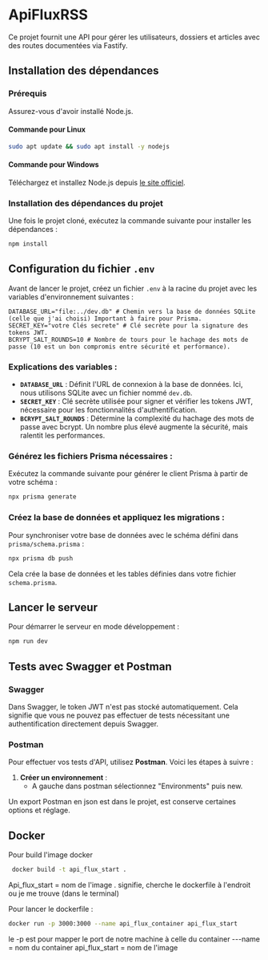 # ApiFluxRSS

Ce projet fournit une API pour gérer les utilisateurs, dossiers et articles avec des routes documentées via Fastify.

## Installation des dépendances

### Prérequis

Assurez-vous d'avoir installé Node.js.

#### Commande pour Linux

```bash
sudo apt update && sudo apt install -y nodejs
```

#### Commande pour Windows

Téléchargez et installez Node.js depuis [le site officiel](https://nodejs.org/).

### Installation des dépendances du projet

Une fois le projet cloné, exécutez la commande suivante pour installer les dépendances :

```bash
npm install
```

## Configuration du fichier `.env`

Avant de lancer le projet, créez un fichier `.env` à la racine du projet avec les variables d'environnement suivantes :

```env
DATABASE_URL="file:../dev.db" # Chemin vers la base de données SQLite (celle que j'ai choisi) Important à faire pour Prisma.
SECRET_KEY="votre Clés secrete" # Clé secrète pour la signature des tokens JWT.
BCRYPT_SALT_ROUNDS=10 # Nombre de tours pour le hachage des mots de passe (10 est un bon compromis entre sécurité et performance).
```

### Explications des variables :

- **`DATABASE_URL`** : Définit l'URL de connexion à la base de données. Ici, nous utilisons SQLite avec un fichier nommé `dev.db`.
- **`SECRET_KEY`** : Clé secrète utilisée pour signer et vérifier les tokens JWT, nécessaire pour les fonctionnalités d'authentification.
- **`BCRYPT_SALT_ROUNDS`** : Détermine la complexité du hachage des mots de passe avec bcrypt. Un nombre plus élevé augmente la sécurité, mais ralentit les performances.

### Générez les fichiers Prisma nécessaires :

Exécutez la commande suivante pour générer le client Prisma à partir de votre schéma :

```bash
npx prisma generate
```

### Créez la base de données et appliquez les migrations :

Pour synchroniser votre base de données avec le schéma défini dans `prisma/schema.prisma` :

```bash
npx prisma db push
```

Cela crée la base de données et les tables définies dans votre fichier `schema.prisma`.

## Lancer le serveur

Pour démarrer le serveur en mode développement :

```bash
npm run dev
```

## Tests avec Swagger et Postman

### Swagger

Dans Swagger, le token JWT n'est pas stocké automatiquement. Cela signifie que vous ne pouvez pas effectuer de tests nécessitant une authentification directement depuis Swagger.

### Postman

Pour effectuer vos tests d'API, utilisez **Postman**. Voici les étapes à suivre :

1. **Créer un environnement** :
   - A gauche dans postman sélectionnez "Environments" puis new.

Un export Postman en json est dans le projet, est conserve certaines options et réglage.

## Docker

Pour build l'image docker

```bash
 docker build -t api_flux_start .
```

Api_flux_start = nom de l'image
. signifie, cherche le dockerfile à l'endroit ou je me trouve (dans le terminal)

Pour lancer le dockerfile :

```bash
docker run -p 3000:3000 --name api_flux_container api_flux_start
```

le -p est pour mapper le port de notre machine à celle du container
---name = nom du container
api_flux_start = nom de l'image
